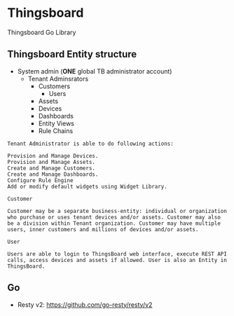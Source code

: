 # Thingsboard

Thingsboard Go Library

## Thingsboard Entity structure

* System admin (**ONE** global TB administrator account)
    * Tenant Adminsrators
        * Customers 
            * Users
        * Assets
        * Devices 
        * Dashboards
        * Entity Views
        * Rule Chains


```
Tenant Administrator is able to do following actions:

Provision and Manage Devices.
Provision and Manage Assets.
Create and Manage Customers.
Create and Manage Dashboards.
Configure Rule Engine
Add or modify default widgets using Widget Library.
```

```
Customer

Customer may be a separate business-entity: individual or organization who purchase or uses tenant devices and/or assets. Customer may also be a division within Tenant organization. Customer may have multiple users, inner customers and millions of devices and/or assets.
```

```
User

Users are able to login to ThingsBoard web interface, execute REST API calls, access devices and assets if allowed. User is also an Entity in ThingsBoard.
```

## Go

* Resty v2: https://github.com/go-resty/resty/v2

